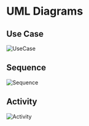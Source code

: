 # UML Diagrams

## Use Case
![UseCase](UseCaseDiagram.jpeg)

## Sequence
![Sequence](SequenceDiagram.jpeg)

## Activity
![Activity](ActivityDiagram.jpeg)
